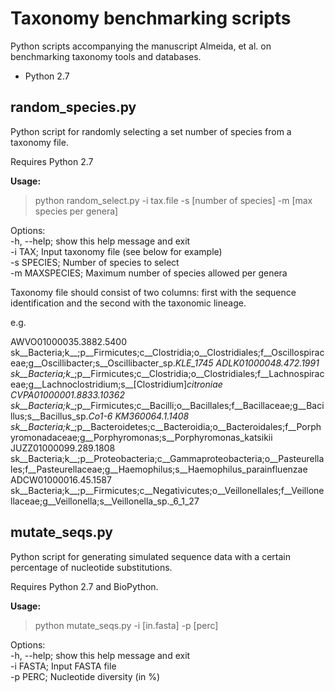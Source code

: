 Taxonomy benchmarking scripts
=============================

Python scripts accompanying the manuscript Almeida, et al. on benchmarking taxonomy tools and databases.

* Python 2.7

## random_species.py

Python script for randomly selecting a set number of species from a taxonomy file.

Requires Python 2.7

<b>Usage:</b>

> python random_select.py -i tax.file -s [number of species] -m [max species per genera]

Options:  
-h, --help; show this help message and exit  
-i  TAX; Input taxonomy file (see below for example)  
-s  SPECIES; Number of species to select    
-m  MAXSPECIES; Maximum number of species allowed per genera

Taxonomy file should consist of two columns: first with the sequence identification and the second with the taxonomic lineage.

e.g.

AWVO01000035.3882.5400	sk__Bacteria;k__;p__Firmicutes;c__Clostridia;o__Clostridiales;f__Oscillospiraceae;g__Oscillibacter;s__Oscillibacter_sp._KLE_1745
ADLK01000048.472.1991	sk__Bacteria;k__;p__Firmicutes;c__Clostridia;o__Clostridiales;f__Lachnospiraceae;g__Lachnoclostridium;s__[Clostridium]_citroniae
CVPA01000001.8833.10362	sk__Bacteria;k__;p__Firmicutes;c__Bacilli;o__Bacillales;f__Bacillaceae;g__Bacillus;s__Bacillus_sp._Co1-6
KM360064.1.1408	sk__Bacteria;k__;p__Bacteroidetes;c__Bacteroidia;o__Bacteroidales;f__Porphyromonadaceae;g__Porphyromonas;s__Porphyromonas_katsikii
JUZZ01000099.289.1808	sk__Bacteria;k__;p__Proteobacteria;c__Gammaproteobacteria;o__Pasteurellales;f__Pasteurellaceae;g__Haemophilus;s__Haemophilus_parainfluenzae
ADCW01000016.45.1587	sk__Bacteria;k__;p__Firmicutes;c__Negativicutes;o__Veillonellales;f__Veillonellaceae;g__Veillonella;s__Veillonella_sp._6_1_27

## mutate_seqs.py

Python script for generating simulated sequence data with a certain percentage of nucleotide substitutions. 

Requires Python 2.7 and BioPython.

<b>Usage:</b>
> python mutate_seqs.py -i [in.fasta] -p [perc]

Options:  
-h, --help; show this help message and exit  
-i FASTA; Input FASTA file  
-p PERC; Nucleotide diversity (in %)  
